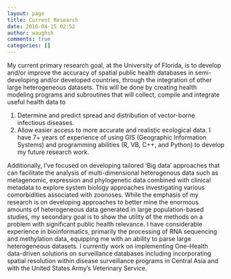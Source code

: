 ```yaml
---
layout: page
title: Current Research
date: 2016-04-15 02:52
author: waughsh
comments: true
categories: []
---
```

My current primary research goal, at the University of Florida, is to develop and/or improve the accuracy of spatial public health databases in semi-developing and/or developed countries, through the integration of other large heterogeneous datasets. This will be done by creating health modeling programs and subroutines that will collect, compile and integrate useful health data to
<ol>
	<li>Determine and predict spread and distribution of vector-borne infectious diseases.</li>
	<li>Allow easier access to more accurate and realistic ecological data. I have 7+ years of experience of using GIS (Geographic Information Systems) and programming abilities (R, VB, C++, and Python) to develop my future research work.</li>
</ol>
Additionally, I’ve focused on developing tailored ‘Big data’ approaches that can facilitate the analysis of multi-dimensional heterogenous data such as metagenomic, expression and phylogenetic data combined with clinical metadata to explore system biology approaches investigating various comorbidities associated with zoonoses. While the emphasis of my research is on developing approaches to better mine the enormous amounts of heterogeneous data generated in large population-based studies, my secondary goal is to show the utility of the methods on a problem with significant public health relevance. I have considerable experience in bioinformatics, primarily the
processing of RNA sequencing and methylation data, equipping me with an ability to parse large heterogeneous datasets. I currently work on implementing One-Health data-driven solutions on surveillance databases including incorporating spatial resolution within disease surveillance programs in Central Asia and with the United States Army’s Veterinary Service.
